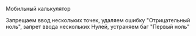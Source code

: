 Мобильный калькулятор



Запрещаем ввод нескольких точек,
удаляем ошибку "Отрицательный ноль",
запрет ввода нескольких Нулей,
устраняем баг "Первый ноль"

